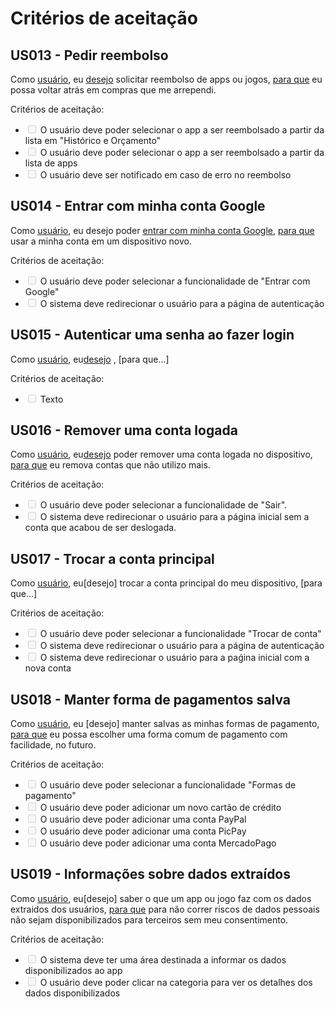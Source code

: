 # Critérios de aceitação 

## US013 - Pedir reembolso

Como [usuário](), eu [desejo]() solicitar reembolso de apps ou jogos, [para que]() eu possa voltar atrás em compras que me arrependi.

Critérios de aceitação:

<ul>
    <li><input type="checkbox" disabled/> O usuário deve poder selecionar o app a ser reembolsado a partir da lista em "Histórico e Orçamento" </li>
    <li><input type="checkbox" disabled/> O usuário deve poder selecionar o app a ser reembolsado a partir da lista de apps </li>
    <li><input type="checkbox" disabled/> O usuário deve ser notificado em caso de erro no reembolso</li>
</ul>


## US014 - Entrar com minha conta Google

Como [usuário](), eu desejo poder [entrar com minha conta Google](), [para que]() usar a minha conta em um dispositivo novo.

Critérios de aceitação:

<ul>
    <li><input type="checkbox" disabled/> O usuário deve poder selecionar a funcionalidade de "Entrar com Google" </li>
    <li><input type="checkbox" disabled/> O sistema deve redirecionar o usuário para a página de autenticação </li>
</ul>

## US015 - Autenticar uma senha ao fazer login

Como [usuário](), eu[desejo]() , [para que...]

Critérios de aceitação:

<ul>
    <li><input type="checkbox" disabled/> Texto </li>
</ul>

## US016 - Remover uma conta logada

Como [usuário](), eu[desejo]() poder remover uma conta logada no dispositivo, [para que]() eu remova contas que não utilizo mais.

Critérios de aceitação:

<ul>
<li><input type="checkbox" disabled/> O usuário deve poder selecionar a funcionalidade de "Sair".</li>
<li><input type="checkbox" disabled/> O sistema deve redirecionar o usuário para a página inicial sem a conta que acabou de ser deslogada. </li>
    
</ul>

## US017 - Trocar a conta principal

Como [usuário](), eu[desejo] trocar a conta principal do meu dispositivo, [para que...]

Critérios de aceitação:

<ul>
    <li><input type="checkbox" disabled/> O usuário deve poder selecionar a funcionalidade "Trocar de conta"</li>
    <li><input type="checkbox" disabled/> O sistema deve redirecionar o usuário para a página de autenticação </li>
    <li><input type="checkbox" disabled/> O sistema deve redirecionar o usuário para a paǵina inicial com a nova conta </li>
    
</ul>

## US018 - Manter forma de pagamentos salva

Como [usuário](), eu [desejo] manter salvas as minhas formas de pagamento, [para que]() eu possa escolher uma forma comum de pagamento com facilidade, no futuro.

Critérios de aceitação:

<ul>
    <li><input type="checkbox" disabled/> O usuário deve poder selecionar a funcionalidade "Formas de pagamento" </li>
    <li><input type="checkbox" disabled/> O usuário deve poder adicionar um novo cartão de crédito </li>
    <li><input type="checkbox" disabled/> O usuário deve poder adicionar uma conta PayPal</li>
    <li><input type="checkbox" disabled/> O usuário deve poder adicionar uma conta PicPay</li>
    <li><input type="checkbox" disabled/> O usuário deve poder adicionar uma conta MercadoPago</li>
</ul>

## US019 - Informações sobre dados extraídos

Como [usuário](), eu[desejo] saber o que um app ou jogo faz com os dados extraidos dos usuários, [para que]() para não correr riscos de dados pessoais não sejam disponibilizados para terceiros sem meu consentimento.

Critérios de aceitação:

<ul>
    <li><input type="checkbox" disabled/> O sistema deve ter uma área destinada a informar os dados disponibilizados ao app</li>
    <li><input type="checkbox" disabled/> O usuário deve poder clicar na categoria para ver os detalhes dos dados disponibilizados </li>
</ul>
